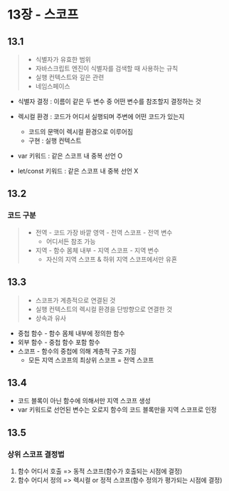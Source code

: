 # 13장 - 스코프
## 13.1
> - 식별자가 유효한 범위
> - 자바스크립트 엔진이 식별자를 검색할 때 사용하는 규칙
> - 실행 컨텍스트와 깊은 관련
> - 네임스페이스

* 식별자 결정 : 이름이 같은 두 변수 중 어떤 변수를 참조할지 결정하는 것
* 렉시컬 환경 : 코드가 어디서 실행되며 주변에 어떤 코드가 있는지
    * 코드의 문맥이 렉시컬 환경으로 이루어짐
    * 구현 : 실행 컨텍스트

* var 키워드 : 같은 스코프 내 중복 선언 O
* let/const 키워드 : 같은 스코프 내 중복 선언 X

## 13.2
### 코드 구분
> - 전역 - 코드 가장 바깥 영역 - 전역 스코프 - 전역 변수
>   - 어디서든 참조 가능
> - 지역 - 함수 몸체 내부 - 지역 스코프 - 지역 변수
>   - 자신의 지역 스코프 & 하위 지역 스코프에서만 유횬

## 13.3
> - 스코프가 계층적으로 연결된 것
> - 실행 컨텍스트의 렉시컬 환경을 단방향으로 연결한 것
> - 상속과 유사
* 중첩 함수 - 함수 몸체 내부에 정의한 함수
* 외부 함수 - 중첩 함수 포함 함수
* 스코프 - 함수의 중첩에 의해 계층적 구조 가짐
    * 모든 지역 스코프의 최상위 스코프 = 전역 스코프

## 13.4
- 코드 블록이 아닌 함수에 의해서만 지역 스코프 생성
- var 키워드로 선언된 변수는 오로지 함수의 코드 블록만을 지역 스코프로 인정

## 13.5
### 상위 스코프 결정법
1. 함수 어디서 호출 => 동적 스코프(함수가 호출되는 시점에 결정)
2. 함수 어디서 정의 => 렉시컬 or 정적 스코프(함수 정의가 평가되는 시점에 결정)